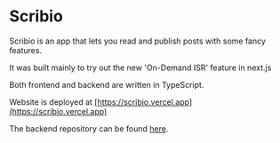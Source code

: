# Scribio

Scribio is an app that lets you read and publish posts with some fancy features.

It was built mainly to try out the new 'On-Demand ISR' feature in next.js

Both frontend and backend are written in TypeScript.

Website is deployed at [https://scribio.vercel.app](https://scribio.vercel.app)

The backend repository can be found [here](https://github.com/RazvanGorea/scribio-api-public).
